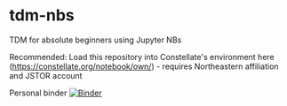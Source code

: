 # tdm-nbs
TDM for absolute beginners using Jupyter NBs

Recommended: Load this repository into Constellate's environment here (https://constellate.org/notebook/own/) - requires Northeastern affiliation and JSTOR account

Personal binder [![Binder](https://mybinder.org/badge_logo.svg)](https://mybinder.org/v2/gh/jasf-/tdm-nbs/master)
